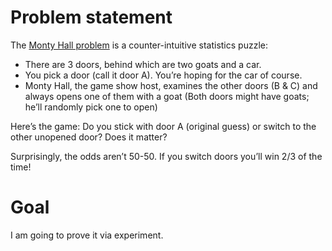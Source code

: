 # Problem statement

The [Monty Hall problem](https://en.wikipedia.org/wiki/Monty_Hall_problem) is a counter-intuitive statistics puzzle:

* There are 3 doors, behind which are two goats and a car.
* You pick a door (call it door A). You’re hoping for the car of course.
* Monty Hall, the game show host, examines the other doors (B & C) and always opens one of them with a goat (Both doors might have goats; he’ll randomly pick one to open)

Here’s the game: Do you stick with door A (original guess) or switch to the other unopened door? Does it matter?

Surprisingly, the odds aren’t 50-50. If you switch doors you’ll win 2/3 of the time!

# Goal

I am going to prove it via experiment.
